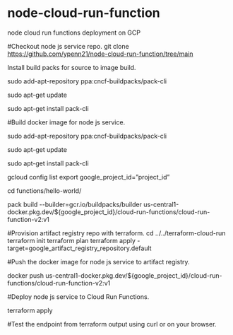 # node-cloud-run-function
node cloud run functions deployment on GCP


#Checkout node js service repo.
git clone https://github.com/ypenn21/node-cloud-run-function/tree/main

Install build packs for source to image build.

sudo add-apt-repository ppa:cncf-buildpacks/pack-cli

sudo apt-get update

sudo apt-get install pack-cli


#Build docker image for node js service.

sudo add-apt-repository ppa:cncf-buildpacks/pack-cli

sudo apt-get update

sudo apt-get install pack-cli

gcloud config list
export google_project_id=”project_id”

cd functions/hello-world/

pack build --builder=gcr.io/buildpacks/builder us-central1-docker.pkg.dev/${google_project_id}/cloud-run-functions/cloud-run-function-v2:v1



#Provision artifact registry repo with terraform.
cd ../../terraform-cloud-run
terraform init
terraform plan
terraform apply -target=google_artifact_registry_repository.default



#Push the docker image for node js service to artifact registry.

docker push us-central1-docker.pkg.dev/${google_project_id}/cloud-run-functions/cloud-run-function-v2:v1



#Deploy node js service to Cloud Run Functions.

terraform apply



#Test the endpoint from terraform output using curl or on your browser.
